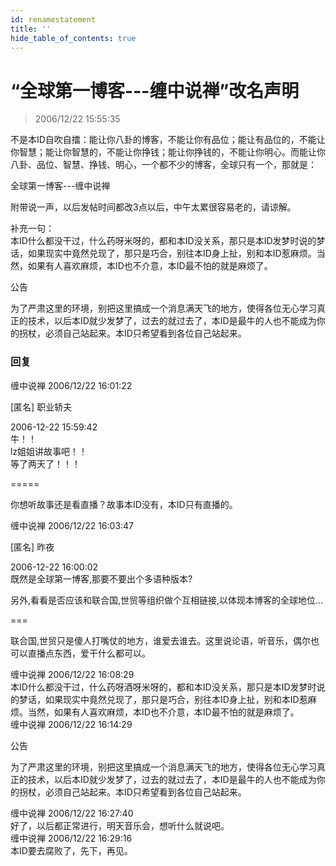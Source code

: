```yaml
---
id: renamestatement
title: ''
hide_table_of_contents: true
---
```


# “全球第一博客---缠中说禅”改名声明

> 2006/12/22 15:55:35

<div style={{fontSize: 'large', fontWeight: 'normal'}}>

不是本ID自吹自擂：能让你八卦的博客，不能让你有品位；能让有品位的，不能让你智慧；能让你智慧的，不能让你挣钱；能让你挣钱的，不能让你明心。而能让你八卦、品位、智慧、挣钱、明心，一个都不少的博客，全球只有一个，那就是：
</div>

<div style={{color: '#FF0000', fontWeight: 'bold', fontSize: 'xx-large', textAlign: 'center', lineHeight: '150%'}}>

全球第一博客---缠中说禅
</div>

附带说一声，以后发帖时间都改3点以后，中午太累很容易老的，请谅解。

补充一句：<br/>
本ID什么都没干过，什么药呀米呀的，都和本ID没关系，那只是本ID发梦时说的梦话，如果现实中竟然兑现了，那只是巧合，别往本ID身上扯，别和本ID惹麻烦。当然，如果有人喜欢麻烦，本ID也不介意，本ID最不怕的就是麻烦了。
 
公告

为了严肃这里的环境，别把这里搞成一个消息满天飞的地方，使得各位无心学习真正的技术，以后本ID就少发梦了，过去的就过去了，本ID是最牛的人也不能成为你的拐杖，必须自己站起来。本ID只希望看到各位自己站起来。

### 回复

<div class='blog-comment'>
<span class='blog-comment-chan'>缠中说禅</span> 2006/12/22 16:01:22<br/>

[匿名] 职业轿夫 

 
2006-12-22 15:59:42 <br/>
牛！！<br/>
lz姐姐讲故事吧！！<br/>
等了两天了！！！ 
 

=====<br/>

你想听故事还是看直播？故事本ID没有，本ID只有直播的。
</div>

<div class='blog-comment'>
<span class='blog-comment-chan'>缠中说禅</span> 2006/12/22 16:03:47<br/>

[匿名] 昨夜 

 
2006-12-22 16:00:02 <br/>
既然是全球第一博客,那要不要出个多语种版本?

另外,看看是否应该和联合国,世贸等组织做个互相链接,以体现本博客的全球地位... 
 
===

联合国,世贸只是傻人打嘴仗的地方，谁爱去谁去。这里说论语，听音乐，偶尔也可以直播点东西，爱干什么都可以。
</div>

<div class='blog-comment'>
<span class='blog-comment-chan'>缠中说禅</span> 2006/12/22 16:08:29<br/>
本ID什么都没干过，什么药呀酒呀米呀的，都和本ID没关系，那只是本ID发梦时说的梦话，如果现实中竟然兑现了，那只是巧合，别往本ID身上扯，别和本ID惹麻烦。当然，如果有人喜欢麻烦，本ID也不介意，本ID最不怕的就是麻烦了。
</div>

<div class='blog-comment'>
<span class='blog-comment-chan'>缠中说禅</span> 2006/12/22 16:14:29<br/>

公告

为了严肃这里的环境，别把这里搞成一个消息满天飞的地方，使得各位无心学习真正的技术，以后本ID就少发梦了，过去的就过去了，本ID是最牛的人也不能成为你的拐杖，必须自己站起来。本ID只希望看到各位自己站起来。
</div>

<div class='blog-comment'>
<span class='blog-comment-chan'>缠中说禅</span> 2006/12/22 16:27:40<br/>
好了，以后都正常进行，明天音乐会，想听什么就说吧。
</div>

<div class='blog-comment'>
<span class='blog-comment-chan'>缠中说禅</span> 2006/12/22 16:29:16<br/>
本ID要去腐败了，先下，再见。
</div>